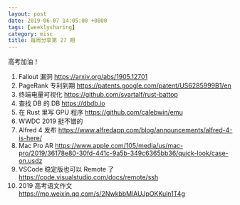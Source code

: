 ```yaml
---
layout: post
date: 2019-06-07 14:05:00 +0800
tags: [weeklysharing]
category: misc
title: 每周分享第 27 期
---
```


高考加油！

1. Fallout 漏洞 https://arxiv.org/abs/1905.12701
2. PageRank 专利到期 https://patents.google.com/patent/US6285999B1/en
3. 终端电量可视化 https://github.com/svartalf/rust-battop
4. 查找 DB 的 DB https://dbdb.io
5. 在 Rust 里写 GPU 程序 https://github.com/calebwin/emu
6. WWDC 2019 挺不错的
7. Alfred 4 发布 https://www.alfredapp.com/blog/announcements/alfred-4-is-here/
8. Mac Pro AR https://www.apple.com/105/media/us/mac-pro/2019/36178e80-30fd-441c-9a5b-349c6365bb36/quick-look/case-on.usdz
9. VSCode 稳定版也可以 Remote 了 https://code.visualstudio.com/docs/remote/ssh
10. 2019 高考语文作文 https://mp.weixin.qq.com/s/2NwkbbMlAUJpOKKuln1T4g
